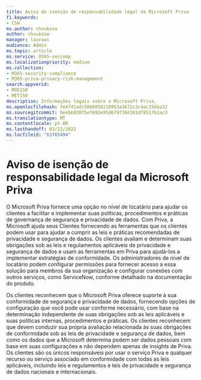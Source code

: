 ```yaml
---
title: Aviso de isenção de responsabilidade legal da Microsoft Priva
f1.keywords:
- CSH
ms.author: chvukosw
author: chvukosw
manager: laurawi
audience: Admin
ms.topic: article
ms.service: O365-seccomp
ms.localizationpriority: medium
ms.collection:
- M365-security-compliance
- M365-priva-privacy-risk-management
search.appverid:
- MOE150
- MET150
description: Informações legais sobre o Microsoft Priva.
ms.openlocfilehash: fe4741adc5866050210953a3672c3c4ac156ba32
ms.sourcegitcommit: beeb693075ef692e95d679f366301df8517b2ac3
ms.translationtype: MT
ms.contentlocale: pt-BR
ms.lasthandoff: 03/23/2022
ms.locfileid: "63765494"
---
```

# <a name="microsoft-priva-legal-disclaimer"></a>Aviso de isenção de responsabilidade legal da Microsoft Priva

O Microsoft Priva fornece uma opção no nível de locatário para ajudar os clientes a facilitar e implementar suas políticas, procedimentos e práticas de governança de segurança e privacidade de dados. Com Priva, a Microsoft ajuda seus Clientes fornecendo as ferramentas que os clientes podem usar para ajudar a cumprir as leis e práticas recomendadas de privacidade e segurança de dados. Os clientes avaliam e determinam suas obrigações sob as leis e regulamentos aplicáveis de privacidade e segurança de dados e usam as ferramentas em Priva para ajudá-los a implementar estratégias de conformidade. Os administradores de nível de locatário podem configurar permissões para fornecer acesso a essa solução para membros da sua organização e configurar conexões com outros serviços, como ServiceNow, conforme detalhado na documentação do produto.

Os clientes reconhecem que o Microsoft Priva oferece suporte à sua conformidade de segurança e privacidade de dados, fornecendo opções de configuração que você pode usar conforme necessário, com base na determinação independente de suas obrigações sob as leis aplicáveis e suas políticas internas, procedimentos e práticas. Os clientes reconhecem que devem conduzir sua própria avaliação relacionada às suas obrigações de conformidade sob as leis de privacidade e segurança de dados, bem como os dados que a Microsoft determina podem ser dados pessoais com base em suas configurações e não dependem apenas de insights de Priva. Os clientes são os únicos responsáveis por usar o serviço Priva e qualquer recurso ou serviço associado em conformidade com todas as leis aplicáveis, incluindo leis e regulamentos e leis de privacidade e segurança de dados nacionais e internacionais.
